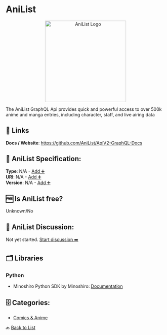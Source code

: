 # AniList
<p align="center">
    <img width="256" src="https://raw.githubusercontent.com/apis-list/apis-list/main/apis/anilist/logo_256x256.png" alt="AniList Logo"/>
</p>
The AniList GraphQL Api provides quick and powerful access to over 500k anime and manga entries, including character, staff, and live airing data

##  🔗 Links
**Docs / Website**: https://github.com/AniList/ApiV2-GraphQL-Docs

## 🧬 AniList Specification:
**Type**: N/A - [Add ➕](https://github.com/apis-list/apis-list/edit/main/apis/anilist/anilist.yaml)  
**URI**: N/A - [Add ➕](https://github.com/apis-list/apis-list/edit/main/apis/anilist/anilist.yaml)  
**Version**: N/A - [Add ➕](https://github.com/apis-list/apis-list/edit/main/apis/anilist/anilist.yaml)

## 🆓 Is AniList free?
 Unknown/No 

## 💬 AniList Discussion:
Not yet started. [Start discussion ➡️](https://github.com/apis-list/apis-list/discussions/new)

## 🗂️ Libraries
### Python
- Minoshiro Python SDK by Minoshiro: [Documentation](https://github.com/Mino-shiro/Minoshiro)


## 🗄️ Categories:
- [Comics & Anime](https://github.com/apis-list/apis-list#comics--anime-)

🔙  [Back to List](https://github.com/apis-list/apis-list)
